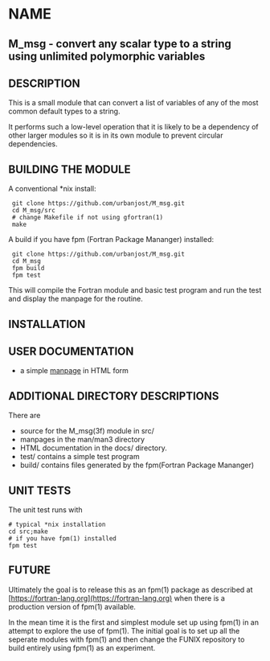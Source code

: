 # NAME
## M_msg - convert any scalar type to a string using unlimited polymorphic variables

## DESCRIPTION
This is a small module that can convert a list of variables of any
of the most common default types to a string.

It performs such a low-level operation that it is likely to be a dependency of
other larger modules so it is in its own module to prevent circular dependencies.


## BUILDING THE MODULE
A conventional *nix install:

     git clone https://github.com/urbanjost/M_msg.git
     cd M_msg/src
     # change Makefile if not using gfortran(1)
     make

A build if you have fpm (Fortran Package Mananger) installed:

     git clone https://github.com/urbanjost/M_msg.git
     cd M_msg
     fpm build
     fpm test

This will compile the Fortran module and basic test
program and run the test and display the manpage for the routine.

## INSTALLATION


## USER DOCUMENTATION
   - a simple [manpage](https://urbanjost.github.io/M_msg/str.3.html) in HTML form


## ADDITIONAL DIRECTORY DESCRIPTIONS
There are 

   - source for the M_msg(3f) module in src/
   - manpages in the man/man3 directory 
   - HTML documentation in the docs/ directory.
   - test/ contains a simple test program
   - build/ contains files generated by the fpm(Fortran Package Mananger)

## UNIT TESTS
The unit test runs with

    # typical *nix installation
    cd src;make
    # if you have fpm(1) installed
    fpm test


## FUTURE
   Ultimately the goal is to release this as an fpm(1) package
   as described at [https://fortran-lang.org](https://fortran-lang.org)
   when there is a production version of fpm(1) available.

   In the mean time it is the first and simplest module set up using
   fpm(1) in an attempt to explore the use of fpm(1). The initial
   goal is to set up all the seperate modules with fpm(1) and then
   change the FUNIX repository to build entirely using fpm(1) as an
   experiment.
